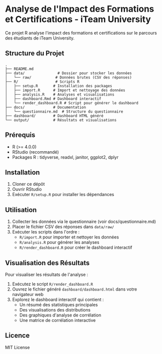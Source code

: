 # Analyse de l'Impact des Formations et Certifications - iTeam University

Ce projet R analyse l'impact des formations et certifications sur le parcours des étudiants de iTeam University.

## Structure du Projet

```
.
├── README.md
├── data/               # Dossier pour stocker les données
│   └── raw/           # Données brutes (CSV des réponses)
├── R/                 # Scripts R
│   ├── setup.R       # Installation des packages
│   ├── import.R      # Import et nettoyage des données
│   ├── analysis.R    # Analyses et visualisations
│   ├── dashboard.Rmd # Dashboard interactif
│   └── render_dashboard.R # Script pour générer le dashboard
├── docs/             # Documentation
│   └── questionnaire.md  # Structure du questionnaire
├── dashboard/        # Dashboard HTML généré
└── output/           # Résultats et visualisations
```

## Prérequis

- R (>= 4.0.0)
- RStudio (recommandé)
- Packages R : tidyverse, readxl, janitor, ggplot2, dplyr

## Installation

1. Cloner ce dépôt
2. Ouvrir RStudio
3. Exécuter `R/setup.R` pour installer les dépendances

## Utilisation

1. Collecter les données via le questionnaire (voir docs/questionnaire.md)
2. Placer le fichier CSV des réponses dans `data/raw/`
3. Exécuter les scripts dans l'ordre :
   - `R/import.R` pour importer et nettoyer les données
   - `R/analysis.R` pour générer les analyses
   - `R/render_dashboard.R` pour créer le dashboard interactif

## Visualisation des Résultats

Pour visualiser les résultats de l'analyse :

1. Exécutez le script `R/render_dashboard.R`
2. Ouvrez le fichier généré `dashboard/dashboard.html` dans votre navigateur web
3. Explorez le dashboard interactif qui contient :
   - Un résumé des statistiques principales
   - Des visualisations des distributions
   - Des graphiques d'analyse de corrélation
   - Une matrice de corrélation interactive

## Licence

MIT License
